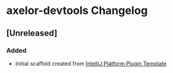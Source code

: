<!-- Keep a Changelog guide -> https://keepachangelog.com -->

# axelor-devtools Changelog

## [Unreleased]
### Added
- Initial scaffold created from [IntelliJ Platform Plugin Template](https://github.com/JetBrains/intellij-platform-plugin-template)
